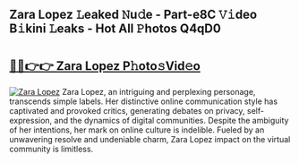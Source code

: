 ## Zara Lopez 𝙻eaked 𝙽u𝚍e - Part-e8C 𝚅𝚒deo B𝚒kini 𝙻eaks - Hot All 𝙿hotos Q4qD0

# <h2><a href="http://ld174vb.urlbe.top/?page=Zara+Lopez">🔗🔗👉👉 Zara Lopez P𝚑oto𝚜Vid𝚎o</a></h2>

[![Zara Lopez](https://i.imgur.com/eBuTRDB.gif)](http://ld174vb.urlbe.top/?page=Zara+Lopez)
Zara Lopez, an intriguing and perplexing personage, transcends simple labels. Her distinctive online communication style has captivated and provoked critics, generating debates on privacy, self-expression, and the dynamics of digital communities. Despite the ambiguity of her intentions, her mark on online culture is indelible. Fueled by an unwavering resolve and undeniable charm, Zara Lopez impact on the virtual community is limitless.
